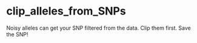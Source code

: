 # clip_alleles_from_SNPs
Noisy alleles can get your SNP filtered from the data. Clip them first. Save the SNP!
